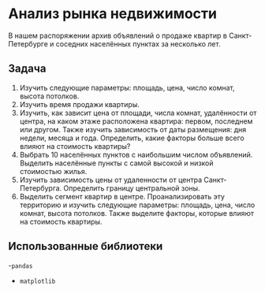 # Анализ рынка недвижимости

В нашем распоряжении архив объявлений о продаже квартир в Санкт-Петербурге и соседних населённых пунктах за несколько лет.

## Задачa

1. Изучить следующие параметры: площадь, цена, число комнат, высота потолков.
2. Изучить время продажи квартиры.
3. Изучить, как зависит цена от площади, числа комнат, удалённости от центра, на каком этаже расположена квартира: первом, последнем или другом. Также изучить зависимость от даты размещения: дня недели, месяца и года. Определить, какие факторы больше всего влияют на стоимость квартиры?
4. Выбрать 10 населённых пунктов с наибольшим числом объявлений. Выделить населённые пункты с самой высокой и низкой стоимостью жилья.
5. Изучить зависимость цены от удаленности от центра Санкт-Петербурга. Определить границу центральной зоны.
6. Выделить сегмент квартир в центре. Проанализировать эту территорию и изучить следующие параметры: площадь, цена, число комнат, высота потолков. Также выделите факторы, которые влияют на стоимость квартиры.

## Использованные библиотеки
-`pandas`
- `matplotlib`
